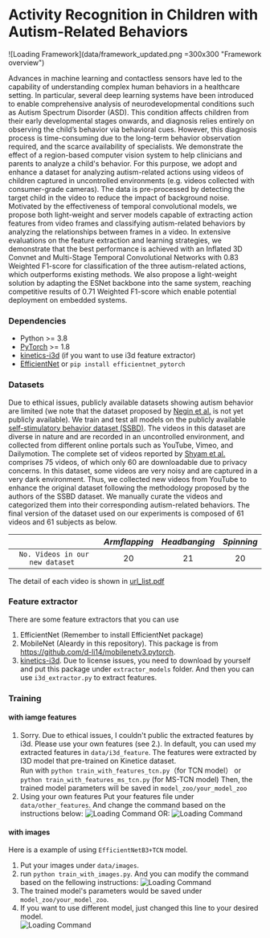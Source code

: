 # Activity Recognition in Children with Autism-Related Behaviors
![Loading Framework](data/framework_updated.png =300x300 "Framework overview")

Advances in machine learning and contactless sensors have led to the capability of understanding complex human behaviors in a healthcare setting. 
In particular, several deep learning systems have been introduced to enable comprehensive analysis of neurodevelopmental conditions such as Autism Spectrum Disorder (ASD). This condition affects children from their early developmental stages onwards, and diagnosis relies entirely on observing the child’s behavior via behavioral cues. However, this diagnosis process is time-consuming due to the long-term behavior observation required, and the scarce availability of specialists. We demonstrate the effect of a region-based computer vision system to help clinicians and parents to analyze a child's behavior. For this purpose, we adopt and enhance a dataset for analyzing autism-related actions using videos of children captured in uncontrolled environments (e.g. videos collected with consumer-grade cameras). The data is pre-processed by detecting the target child in the video to reduce the impact of background noise. Motivated by the effectiveness of temporal convolutional models, we propose both light-weight and server models capable of extracting action features from video frames and classifying autism-related behaviors by analyzing the relationships between frames in a video. In extensive evaluations on the feature extraction and learning strategies, we demonstrate that the best performance is achieved with an Inflated 3D Convnet and Multi-Stage Temporal Convolutional Networks with 0.83 Weighted F1-score for classification of the three autism-related actions, which outperforms existing methods. We also propose a light-weight solution by adapting the ESNet backbone into the same system, reaching competitive results of 0.71 Weighted F1-score which enable potential deployment on embedded systems. 
### Dependencies
* Python >= 3.8
* [PyTorch](https://pytorch.org) >= 1.8
* [kinetics-i3d](https://github.com/deepmind/kinetics-i3d) (if you want to use i3d feature extractor)
* [EfficientNet](https://github.com/lukemelas/EfficientNet-PyTorch) or `pip install efficientnet_pytorch`

### Datasets
Due to ethical issues, publicly available datasets showing autism behavior are limited (we note that the dataset proposed by [Negin et al.](https://www.sciencedirect.com/science/article/abs/pii/S0925231221003544?casa_token=-XTv_sf8INEAAAAA:Aia27htKf_169G8568CbWA6t9IWdlGSWhDqu0HT9SHOTJFvC2fLnH4vNOi-VKNVcGxIpCf5XzrM) is not yet publicly available). We train and test all models on the publicly available [self-stimulatory behavior dataset (SSBD)](https://openaccess.thecvf.com/content_iccv_workshops_2013/W22/papers/Rajagopalan_Self-Stimulatory_Behaviours_in_2013_ICCV_paper.pdf). The videos in this dataset are diverse in nature and are recorded in an uncontrolled environment, and collected from different online portals such as YouTube, Vimeo, and Dailymotion. The complete set of videos reported by [Shyam et al.](https://openaccess.thecvf.com/content_iccv_workshops_2013/W22/papers/Rajagopalan_Self-Stimulatory_Behaviours_in_2013_ICCV_paper.pdf) comprises 75 videos, of which only 60 are downloadable due to privacy concerns. In this dataset, some videos are very noisy and are captured in a very dark environment. Thus, we collected new videos from YouTube to enhance the original dataset following the methodology proposed by the authors of the SSBD dataset. We manually curate the videos and categorized them into their corresponding autism-related behaviors. The final version of the dataset used on our experiments is composed of 61 videos and 61 subjects as below.

|           |*Armflapping*|*Headbanging*|*Spinning*|
|:-----------------:|:--------:|:----------:|:-----------:|
| `No. Videos in our new dataset ` |   20   |    21    |      20      |

The detail of each video is shown in [url_list.pdf](url_list.pdf)

### Feature extractor
There are some feature extractors that you can use 
1. EfficientNet (Remember to install EfficientNet package)
2. MobileNet (Aleardy in this repository). This package is from https://github.com/d-li14/mobilenetv3.pytorch.
3. [kinetics-i3d](https://github.com/deepmind/kinetics-i3d). Due to license issues, you need to download by yourself and put this package under `extractor_models` folder. And then you can use `i3d_extractor.py` to extract features. 

### Training
#### with iamge features
1. Sorry. Due to ethical issues, I couldn't public the extracted features by i3d. Please use your own features (see 2.). In default, you can used my extracted features in `data/i3d_feature`. The features were extracted by I3D model that pre-trained on Kinetice dataset.  
  Run with `python train_with_features_tcn.py`（for TCN model） or `python train_with_features_ms_tcn.py` (for MS-TCN model) 
  Then, the trained model parameters will be saved in `model_zoo/your_model_zoo`
2. Using your own features 
   Put your features file under `data/other_features`. And change the command based on the instructions below:
   ![Loading Command](data/command.png "Command")
   OR: 
   ![Loading Command](data/command1.png "Command")
#### with images 
Here is a example of using `EfficientNetB3+TCN` model. 
1. Put your images under `data/images`.  
2. run `python train_with_images.py`. And you can modify the command based on the fellowing instructions:
![Loading Command](data/command2.png "Command")
3. The trained model's parameters would be saved under `model_zoo/your_model_zoo`.  
4. If you want to use different model, just changed this line to your desired model.  
![Loading Command](data/command3.png "Command")

